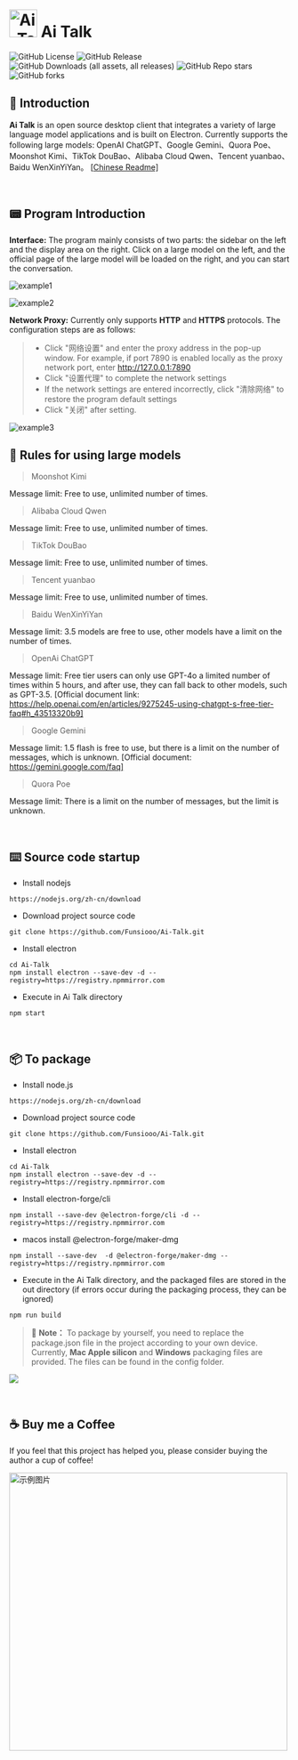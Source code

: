 # <img src="../assets/title.png" alt="Ai_Talk" style="width: 50px;"> Ai Talk


<p align="left">
  <img alt="GitHub License" src="https://img.shields.io/github/license/Funsiooo/Ai-Talk?color=%23%2067b93d">
  <img alt="GitHub Release" src="https://img.shields.io/github/v/release/Funsiooo/Ai-Talk?color=%23%2067b93d">
  <img alt="GitHub Downloads (all assets, all releases)" src="https://img.shields.io/github/downloads/Funsiooo/Ai-Talk/total">
  <img alt="GitHub Repo stars" src="https://img.shields.io/github/stars/Funsiooo/Ai-talk">
  <img alt="GitHub forks" src="https://img.shields.io/github/forks/Funsiooo/Ai-Talk">
</p>

## 📔 Introduction

**Ai Talk** is an open source desktop client that integrates a variety of large language model applications and is built on Electron. Currently supports the following large models: OpenAI ChatGPT、Google Gemini、Quora Poe、Moonshot Kimi、TikTok DouBao、Alibaba Cloud Qwen、Tencent yuanbao、Baidu WenXinYiYan。  [[Chinese Readme\]](https://github.com/Funsiooo/Ai-Talk/README.md)

<br/>



## 📟 Program Introduction

**Interface:** The program mainly consists of two parts: the sidebar on the left and the display area on the right. Click on a large model on the left, and the official page of the large model will be loaded on the right, and you can start the conversation.

![example1](../assets/example1.png)

![example2](../assets/example2.png)

**Network Proxy:** Currently only supports **HTTP** and **HTTPS** protocols. The configuration steps are as follows:



> - Click "网络设置" and enter the proxy address in the pop-up window. For example, if port 7890 is enabled locally as the proxy network port, enter http://127.0.0.1:7890
> - Click "设置代理" to complete the network settings
> - If the network settings are entered incorrectly, click "清除网络" to restore the program default settings
> - Click "关闭" after setting.

![example3](../assets/example3.png)


## 📸 Rules for using large models

> Moonshot Kimi

Message limit: Free to use, unlimited number of times.



> Alibaba Cloud Qwen

Message limit: Free to use, unlimited number of times.



> TikTok DouBao

Message limit: Free to use, unlimited number of times.



> Tencent yuanbao

Message limit: Free to use, unlimited number of times.



> Baidu WenXinYiYan

Message limit: 3.5 models are free to use, other models have a limit on the number of times.



> OpenAi ChatGPT

Message limit: Free tier users can only use GPT-4o a limited number of times within 5 hours, and after use, they can fall back to other models, such as GPT-3.5. [Official document link: https://help.openai.com/en/articles/9275245-using-chatgpt-s-free-tier-faq#h_43513320b9]



> Google  Gemini

Message limit: 1.5 flash is free to use, but there is a limit on the number of messages, which is unknown. [Official document: https://gemini.google.com/faq]



> Quora Poe

Message limit: There is a limit on the number of messages, but the limit is unknown.

<br/>

## ⌨️ Source code startup

- Install nodejs

```
https://nodejs.org/zh-cn/download
```

- Download project source code

```
git clone https://github.com/Funsiooo/Ai-Talk.git
```

- Install electron

```
cd Ai-Talk
npm install electron --save-dev -d --registry=https://registry.npmmirror.com
```


- Execute in Ai Talk directory

```
npm start
```

<br/>


## 📦 To package

- Install node.js

```
https://nodejs.org/zh-cn/download
```

- Download project source code

```
git clone https://github.com/Funsiooo/Ai-Talk.git
```

- Install electron

```
cd Ai-Talk
npm install electron --save-dev -d --registry=https://registry.npmmirror.com
```



- Install electron-forge/cli

```
npm install --save-dev @electron-forge/cli -d --registry=https://registry.npmmirror.com
```

- macos install @electron-forge/maker-dmg

```
npm install --save-dev  -d @electron-forge/maker-dmg --registry=https://registry.npmmirror.com
```

- Execute in the Ai Talk directory, and the packaged files are stored in the out directory (if errors occur during the packaging process, they can be ignored)

```
npm run build
```
> 📑   **Note：** To package by yourself, you need to replace the package.json file in the project according to your own device. Currently, **Mac Apple silicon** and **Windows** packaging files are provided. The files can be found in the config folder.

![](../assets/build.png)

<br/>

## ☕ Buy me a Coffee

If you feel that this project has helped you, please consider buying the author a cup of coffee!

<img src="../assets/wechat.png" alt="示例图片" style="width: 500px; float: left; ">

